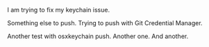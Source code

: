 I am trying to fix my keychain issue.

Something else to push. Trying to push with Git Credential Manager.

Another test with osxkeychain push. Another one. And another.
